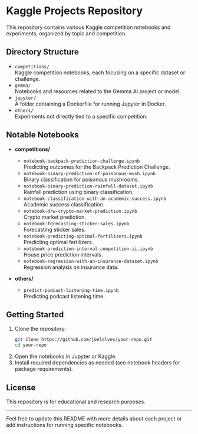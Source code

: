# Kaggle Projects Repository

This repository contains various Kaggle competition notebooks and experiments, organized by topic and competition.

## Directory Structure

- `competitions/`  
  Kaggle competition notebooks, each focusing on a specific dataset or challenge.
- `gemma/`  
  Notebooks and resources related to the Gemma AI project or model.
- `jupyter/`  
  A folder containing a Dockerfile for running Jupyter in Docker.
- `others/`  
  Experiments not directly tied to a specific competition.

## Notable Notebooks

- **competitions/**
  - `notebook-backpack-prediction-challenge.ipynb`  
    Predicting outcomes for the Backpack Prediction Challenge.
  - `notebook-binary-prediction-of-poisonous-mush.ipynb`  
    Binary classification for poisonous mushrooms.
  - `notebook-binary-prediction-rainfall-dataset.ipynb`  
    Rainfall prediction using binary classification.
  - `notebook-classification-with-an-academic-success.ipynb`  
    Academic success classification.
  - `notebook-drw-crypto-market-prediction.ipynb`  
    Crypto market prediction.
  - `notebook-forecasting-sticker-sales.ipynb`  
    Forecasting sticker sales.
  - `notebook-predicting-optimal-fertilizers.ipynb`  
    Predicting optimal fertilizers.
  - `notebook-prediction-interval-competition-ii.ipynb`  
    House price prediction intervals.
  - `notebook-regression-with-an-insurance-dataset.ipynb`  
    Regression analysis on insurance data.

- **others/**
  - `predict-podcast-listening-time.ipynb`  
    Predicting podcast listening time.

## Getting Started

1. Clone the repository:
    ```sh
    git clone https://github.com/joelalves/your-repo.git
    cd your-repo
    ```
2. Open the notebooks in Jupyter or Kaggle.
3. Install required dependencies as needed (see notebook headers for package requirements).

## License

This repository is for educational and research purposes.

---

Feel free to update this README with more details about each project or add instructions for running specific notebooks.
